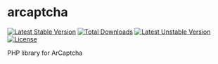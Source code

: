 # arcaptcha
[![Latest Stable Version](http://poser.pugx.org/mohammadv184/arcaptcha/v)](https://packagist.org/packages/mohammadv184/arcaptcha) 
[![Total Downloads](http://poser.pugx.org/mohammadv184/arcaptcha/downloads)](https://packagist.org/packages/mohammadv184/arcaptcha) 
[![Latest Unstable Version](http://poser.pugx.org/mohammadv184/arcaptcha/v/unstable)](https://packagist.org/packages/mohammadv184/arcaptcha) 
[![License](http://poser.pugx.org/mohammadv184/arcaptcha/license)](https://packagist.org/packages/mohammadv184/arcaptcha)

PHP library for ArCaptcha
